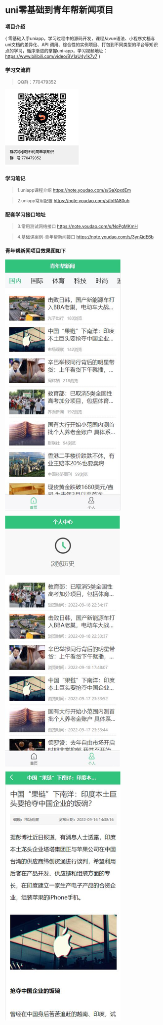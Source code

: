 # uni零基础到青年帮新闻项目


### 项目介绍
{  零基础入手uniapp，学习过程中的源码开发，课程从vue语法、小程序文档与uni文档的差异化、API 调用、综合性的实例项目、打包到不同类型的平台等知识点的学习，循序渐进的掌握uni-app，学习视频地址：https://www.bilibili.com/video/BV1aU4y1k7v7   }



### 学习交流群
> QQ群：770479352

![群二维码](%5B%E5%92%B8%E8%99%BE%E7%B1%B3%5D%E7%AE%80%E5%8D%95%E5%AD%A6%E7%9F%A5%E8%AF%86%E7%BE%A4%E8%81%8A%E4%BA%8C%E7%BB%B4%E7%A0%81.png)



### 学习笔记
> 1.uniapp课程介绍
https://note.youdao.com/s/GaXpxdEm

> 2.uniapp常用配置
https://note.youdao.com/s/IbRA80uh



### 配套学习接口地址
> 3.常用测试网络接口
https://note.youdao.com/s/NoPgMKmH

> 4.基础课案例-青年帮新闻接口
https://note.youdao.com/s/3ynQdE6b


### 青年帮新闻项目效果图如下
![首页](%E6%95%88%E6%9E%9C%E5%9B%BE/%E9%A6%96%E9%A1%B5.jpg)

![个人浏览](%E6%95%88%E6%9E%9C%E5%9B%BE/%E4%B8%AA%E4%BA%BA.jpg)

![详情页](%E6%95%88%E6%9E%9C%E5%9B%BE/%E8%AF%A6%E6%83%85.jpg)



